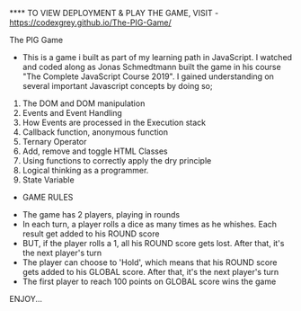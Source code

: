 
**** TO VIEW DEPLOYMENT & PLAY THE GAME,
VISIT - https://codexgrey.github.io/The-PIG-Game/

The PIG Game
* This is a game i built as part of my learning path in JavaScript. I watched and coded along as Jonas Schmedtmann built the game in his course "The Complete JavaScript Course 2019". I gained understanding on several important Javascript concepts by doing so;

1. The DOM and DOM manipulation
2. Events and Event Handling
3. How Events are processed in the Execution stack
4. Callback function, anonymous function
5. Ternary Operator
6. Add, remove and toggle HTML Classes
7. Using functions to correctly apply the dry principle
8. Logical thinking as a programmer.
9. State Variable

* GAME RULES
- The game has 2 players, playing in rounds
- In each turn, a player rolls a dice as many times as he whishes. Each result get added to his ROUND score
- BUT, if the player rolls a 1, all his ROUND score gets lost. After that, it's the next player's turn
- The player can choose to 'Hold', which means that his ROUND score gets added to his GLOBAL score. After that, it's the next player's turn
- The first player to reach 100 points on GLOBAL score wins the game

ENJOY...

